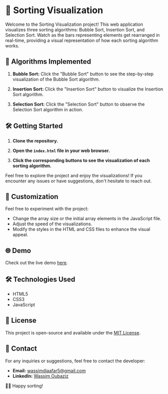 # 🌈 Sorting Visualization

Welcome to the Sorting Visualization project! This web application visualizes three sorting algorithms: Bubble Sort, Insertion Sort, and Selection Sort. Watch as the bars representing elements get rearranged in real-time, providing a visual representation of how each sorting algorithm works.

## 🚀 Algorithms Implemented

1. **Bubble Sort:** Click the "Bubble Sort" button to see the step-by-step visualization of the Bubble Sort algorithm.

2. **Insertion Sort:** Click the "Insertion Sort" button to visualize the Insertion Sort algorithm.

3. **Selection Sort:** Click the "Selection Sort" button to observe the Selection Sort algorithm in action.

## 🛠️ Getting Started

1. **Clone the repository.**

2. **Open the `index.html` file in your web browser.**

3. **Click the corresponding buttons to see the visualization of each sorting algorithm.**

Feel free to explore the project and enjoy the visualizations! If you encounter any issues or have suggestions, don't hesitate to reach out.

## 🎨 Customization

Feel free to experiment with the project:

- Change the array size or the initial array elements in the JavaScript file.
- Adjust the speed of the visualizations.
- Modify the styles in the HTML and CSS files to enhance the visual appeal.

## 🌐 Demo

Check out the live demo [here](https://wassimoubaziz.github.io/sorting-algorithms/).

## 🛠️ Technologies Used

- HTML5
- CSS3
- JavaScript

## 📄 License

This project is open-source and available under the [MIT License](LICENSE).

## 📧 Contact

For any inquiries or suggestions, feel free to contact the developer:

- **Email:** wassimdjaafar5@gmail.com
- **LinkedIn:** [Wassim Oubaziz](https://www.linkedin.com/in/wassim-oubaziz/)

🚀✨ Happy sorting!
